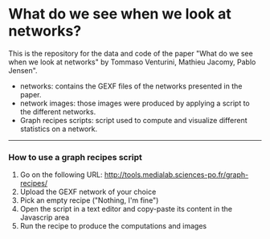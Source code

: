 # What do we see when we look at networks?
This is the repository for the data and code of the paper "What do we see when we look at networks" by Tommaso Venturini, Mathieu Jacomy, Pablo Jensen".

* networks: contains the GEXF files of the networks presented in the paper.
* network images: those images were produced by applying a script to the different networks.
* Graph recipes scripts: script used to compute and visualize different statistics on a network.

---
### How to use a graph recipes script

1. Go on the following URL: http://tools.medialab.sciences-po.fr/graph-recipes/
2. Upload the GEXF network of your choice
3. Pick an empty recipe ("Nothing, I'm fine")
4. Open the script in a text editor and copy-paste its content in the Javascrip area
5. Run the recipe to produce the computations and images
